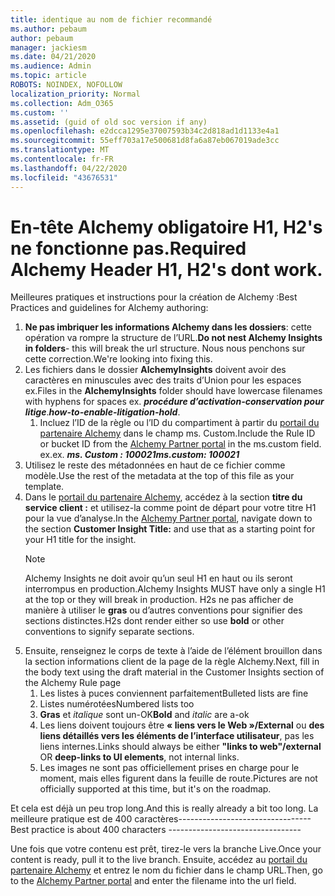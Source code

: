 ```yaml
---
title: identique au nom de fichier recommandé
ms.author: pebaum
author: pebaum
manager: jackiesm
ms.date: 04/21/2020
ms.audience: Admin
ms.topic: article
ROBOTS: NOINDEX, NOFOLLOW
localization_priority: Normal
ms.collection: Adm_O365
ms.custom: ''
ms.assetid: (guid of old soc version if any)
ms.openlocfilehash: e2dcca1295e37007593b34c2d818ad1d1133e4a1
ms.sourcegitcommit: 55eff703a17e500681d8fa6a87eb067019ade3cc
ms.translationtype: MT
ms.contentlocale: fr-FR
ms.lasthandoff: 04/22/2020
ms.locfileid: "43676531"
---
```

# <a name="required-alchemy-header-h1-h2s-dont-work"></a><span data-ttu-id="a78ad-102">En-tête Alchemy obligatoire H1, H2's ne fonctionne pas.</span><span class="sxs-lookup"><span data-stu-id="a78ad-102">Required Alchemy Header H1, H2's dont work.</span></span>
<span data-ttu-id="a78ad-103">Meilleures pratiques et instructions pour la création de Alchemy :</span><span class="sxs-lookup"><span data-stu-id="a78ad-103">Best Practices and guidelines for Alchemy authoring:</span></span>

1. <span data-ttu-id="a78ad-104">**Ne pas imbriquer les informations Alchemy dans les dossiers**: cette opération va rompre la structure de l’URL.</span><span class="sxs-lookup"><span data-stu-id="a78ad-104">**Do not nest Alchemy Insights in folders**- this will break the url structure.</span></span> <span data-ttu-id="a78ad-105">Nous nous penchons sur cette correction.</span><span class="sxs-lookup"><span data-stu-id="a78ad-105">We're looking into fixing this.</span></span>
1. <span data-ttu-id="a78ad-106">Les fichiers dans le dossier **AlchemyInsights** doivent avoir des caractères en minuscules avec des traits d’Union pour les espaces ex.</span><span class="sxs-lookup"><span data-stu-id="a78ad-106">Files in the **AlchemyInsights** folder should have lowercase filenames with hyphens for spaces ex.</span></span> <span data-ttu-id="a78ad-107">***procédure d’activation-conservation pour litige***.</span><span class="sxs-lookup"><span data-stu-id="a78ad-107">***how-to-enable-litigation-hold***.</span></span>
    1. <span data-ttu-id="a78ad-108">Incluez l’ID de la règle ou l’ID du compartiment à partir du [portail du partenaire Alchemy](https://alchemyportal.azurewebsites.net) dans le champ ms. Custom.</span><span class="sxs-lookup"><span data-stu-id="a78ad-108">Include the Rule ID or bucket ID from the [Alchemy Partner portal](https://alchemyportal.azurewebsites.net) in the ms.custom field.</span></span> <span data-ttu-id="a78ad-109">ex.</span><span class="sxs-lookup"><span data-stu-id="a78ad-109">ex.</span></span> <span data-ttu-id="a78ad-110">***ms. Custom : 100021***</span><span class="sxs-lookup"><span data-stu-id="a78ad-110">***ms.custom: 100021***</span></span>
1. <span data-ttu-id="a78ad-111">Utilisez le reste des métadonnées en haut de ce fichier comme modèle.</span><span class="sxs-lookup"><span data-stu-id="a78ad-111">Use the rest of the metadata at the top of this file as your template.</span></span>
1. <span data-ttu-id="a78ad-112">Dans le [portail du partenaire Alchemy](https://alchemyportal.azurewebsites.net), accédez à la section **titre du service client :** et utilisez-la comme point de départ pour votre titre H1 pour la vue d’analyse.</span><span class="sxs-lookup"><span data-stu-id="a78ad-112">In the [Alchemy Partner portal](https://alchemyportal.azurewebsites.net), navigate down to the section **Customer Insight Title:** and use that as a starting point for your H1 title for the insight.</span></span> 
    > [!NOTE]
    > <span data-ttu-id="a78ad-113">Alchemy Insights ne doit avoir qu’un seul H1 en haut ou ils seront interrompus en production.</span><span class="sxs-lookup"><span data-stu-id="a78ad-113">Alchemy Insights MUST have only a single H1 at the top or they will break in production.</span></span> <span data-ttu-id="a78ad-114">H2s ne pas afficher de manière à utiliser le **gras** ou d’autres conventions pour signifier des sections distinctes.</span><span class="sxs-lookup"><span data-stu-id="a78ad-114">H2s dont render either so use **bold** or other conventions to signify separate sections.</span></span>
1. <span data-ttu-id="a78ad-115">Ensuite, renseignez le corps de texte à l’aide de l’élément brouillon dans la section informations client de la page de la règle Alchemy.</span><span class="sxs-lookup"><span data-stu-id="a78ad-115">Next, fill in the body text using the draft material in the Customer Insights section of the Alchemy Rule page</span></span>
    1. <span data-ttu-id="a78ad-116">Les listes à puces conviennent parfaitement</span><span class="sxs-lookup"><span data-stu-id="a78ad-116">Bulleted lists are fine</span></span>
    1. <span data-ttu-id="a78ad-117">Listes numérotées</span><span class="sxs-lookup"><span data-stu-id="a78ad-117">Numbered lists too</span></span>
    1. <span data-ttu-id="a78ad-118">**Gras** et *italique* sont un-OK</span><span class="sxs-lookup"><span data-stu-id="a78ad-118">**Bold** and *italic* are a-ok</span></span>
    1. <span data-ttu-id="a78ad-119">Les liens doivent toujours être **« liens vers le Web »/External** ou **des liens détaillés vers les éléments de l’interface utilisateur**, pas les liens internes.</span><span class="sxs-lookup"><span data-stu-id="a78ad-119">Links should always be either **"links to web"/external** OR **deep-links to UI elements**, not internal links.</span></span>
    1. <span data-ttu-id="a78ad-120">Les images ne sont pas officiellement prises en charge pour le moment, mais elles figurent dans la feuille de route.</span><span class="sxs-lookup"><span data-stu-id="a78ad-120">Pictures are not officially supported at this time, but it's on the roadmap.</span></span>

<span data-ttu-id="a78ad-121">Et cela est déjà un peu trop long.</span><span class="sxs-lookup"><span data-stu-id="a78ad-121">And this is really already a bit too long.</span></span> <span data-ttu-id="a78ad-122">La meilleure pratique est de 400 caractères---------------------------------</span><span class="sxs-lookup"><span data-stu-id="a78ad-122">Best practice is about 400 characters ---------------------------------</span></span>

<span data-ttu-id="a78ad-123">Une fois que votre contenu est prêt, tirez-le vers la branche Live.</span><span class="sxs-lookup"><span data-stu-id="a78ad-123">Once your content is ready, pull it to the live branch.</span></span> <span data-ttu-id="a78ad-124">Ensuite, accédez au [portail du partenaire Alchemy](https://alchemyportal.azurewebsites.net) et entrez le nom du fichier dans le champ URL.</span><span class="sxs-lookup"><span data-stu-id="a78ad-124">Then, go to the [Alchemy Partner portal](https://alchemyportal.azurewebsites.net) and enter the filename into the url field.</span></span> 